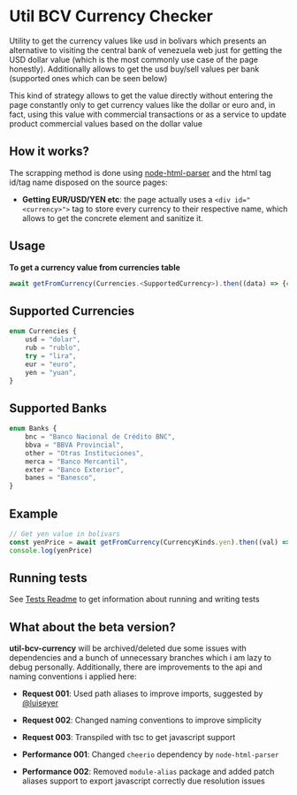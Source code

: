 # Util BCV Currency Checker
Utility to get the currency values like usd in bolivars which presents an alternative to visiting the central bank of venezuela web just for getting the USD dollar value (which is the most commonly use case of the page honestly). Additionally allows to get the usd buy/sell values per bank (supported ones which can be seen below)

This kind of strategy allows to get the value directly without entering the page constantly only to get currency values like the dollar or euro and, in fact, using this value with commercial transactions or as a service to update product commercial values based on the dollar value

## How it works?
The scrapping method is done using [node-html-parser](https://www.npmjs.com/package/node-html-parser?activeTab=readme) and the html tag id/tag name disposed on the source pages:

- **Getting EUR/USD/YEN etc**: the page actually uses a `<div id="<currency>">` tag to store every currency to their respective name, which allows to get the concrete element and sanitize it.

## Usage
**To get a currency value from currencies table**
```typescript 
await getFromCurrency(Currencies.<SupportedCurrency>).then((data) => {console.log(data)})
```

## Supported Currencies
```typescript
enum Currencies {
	usd = "dolar",
	rub = "rublo",
	try = "lira",
	eur = "euro",
	yen = "yuan",
}
```

## Supported Banks
```typescript
enum Banks {
	bnc = "Banco Nacional de Crédito BNC",
	bbva = "BBVA Provincial",
	other = "Otras Instituciones",
	merca = "Banco Mercantil",
	exter = "Banco Exterior",
	banes = "Banesco",
}
```

## Example
```typescript
// Get yen value in bolivars
const yenPrice = await getFromCurrency(CurrencyKinds.yen).then((val) => val)
console.log(yenPrice)
```

## Running tests
See [Tests Readme](tests/README.md) to get information about running and writing tests

## What about the beta version?
**util-bcv-currency** will be archived/deleted due some issues with dependencies and a bunch of unnecessary branches which i am lazy to debug personally. Additionally, there are improvements to the api and naming conventions i applied here:

- **Request 001**: Used path aliases to improve imports, suggested by [@luiseyer](https://github.com/luiseyer)

- **Request 002**: Changed naming conventions to improve simplicity

- **Request 003**: Transpiled with tsc to get javascript support

- **Performance 001**: Changed `cheerio` dependency by `node-html-parser`

- **Performance 002**: Removed `module-alias` package and added patch aliases support to export javascript correctly due resolution issues